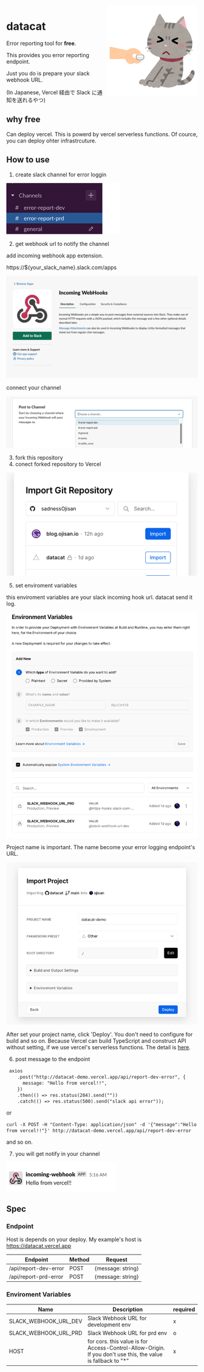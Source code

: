 <img src="./logo.png" alt="logo" height="240" align="right" />

# datacat

Error reporting tool for **free**.

This provides you error reporting endpoint.

Just you do is prepare your slack webhook URL.

(In Japanese, Vercel 経由で Slack に通知を送れるやつ)

## why free

Can deploy vercel. This is powerd by vercel serverless functions.
Of cource, you can deploy ohter infrastrcuture.

## How to use

1. create slack channel for error loggin

![chanel](./docs/image/chanel.png)

2. get webhook url to notify the channel

add incoming webhook app extension.

https://${your_slack_name}.slack.com/apps

![hook](./docs/image/hook.png)

connect your channel

![create](./docs/image/create.png)

3. fork this repository
4. conect forked repository to Vercel

![vercel](./docs/image/vercel.png)

5. set enviroment variables

this enviroment variables are your slack incoming hook url.
datacat send it log.

![env](./docs/image/env.png)

Project name is important. The name become your error logging endpoint's URL.

![build](./docs/image/build.png)

After set your project name, click 'Deploy'. You don't need to configure for build and so on. Because Vercel can build TypeScript and construct API without setting, if we use vercel's serverless functions. The detail is [here](https://vercel.com/docs/serverless-functions/introduction).

6. post message to the endpoint

```
 axios
    .post("http://datacat-demo.vercel.app/api/report-dev-error", {
      message: "Hello from vercel!!",
    })
    .then(() => res.status(204).send(""))
    .catch(() => res.status(500).send("slack api error"));
```

or

```
curl -X POST -H "Content-Type: application/json" -d '{"message":"Hello from vercel!!"}' http://datacat-demo.vercel.app/api/report-dev-error
```

and so on.

7. you will get notify in your channel

![message](./docs/image/message.png)

## Spec

### Endpoint

Host is depends on your deploy.
My example's host is https://datacat.vercel.app

| Endpoint              | Method | Request           |
| --------------------- | ------ | ----------------- |
| /api/report-dev-error | POST   | {message: string} |
| /api/report-prd-error | POST   | {message: string} |

### Enviroment Variables

| Name                  | Description                                                                                                   | required |
| --------------------- | ------------------------------------------------------------------------------------------------------------- | -------- |
| SLACK_WEBHOOK_URL_DEV | Slack Webhook URL for development env                                                                         | x        |
| SLACK_WEBHOOK_URL_PRD | Slack Webhook URL for prd env                                                                                 | o        |
| HOST                  | for cors. this value is for Access-Control-Allow-Origin. If you don't use this, the value is fallback to "\*" | x        |

```

```
